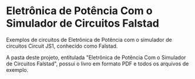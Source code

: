 # Eletrônica de Potência Com o Simulador de Circuitos Falstad

Exemplos de circuitos de Eletrônica de Potência com o simulador de circuitos Circuit JS1, conhecido como Falstad.

A pasta deste projeto, entitulada "Eletrônica de Potência Com o Simulador de Circuitos Falstad", possui o livro em formato PDF e todos os arquivos de exemplo.
